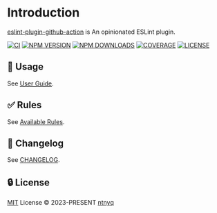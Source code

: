 # Introduction

[eslint-plugin-github-action](https://www.npmjs.com/package/eslint-plugin-github-action) is An opinionated ESLint plugin.

<div id="package_status">

[![CI](https://github.com/ntnyq/eslint-plugin-github-action/workflows/CI/badge.svg)](https://github.com/ntnyq/eslint-plugin-github-action/actions)
[![NPM VERSION](https://img.shields.io/npm/v/eslint-plugin-github-action.svg)](https://www.npmjs.com/package/eslint-plugin-github-action)
[![NPM DOWNLOADS](https://img.shields.io/npm/dy/eslint-plugin-github-action.svg)](https://www.npmjs.com/package/eslint-plugin-github-action)
[![COVERAGE](https://coveralls.io/repos/github/ntnyq/eslint-plugin-github-action/badge.svg?branch=main)](https://coveralls.io/github/ntnyq/eslint-plugin-github-action?branch=main)
[![LICENSE](https://img.shields.io/github/license/ntnyq/eslint-plugin-github-action.svg)](https://github.com/ntnyq/eslint-plugin-github-action/blob/main/LICENSE)

</div>

## :book: Usage

See [User Guide](./user-guide/index.md).

## :white_check_mark: Rules

See [Available Rules](./rules/index.md).

## :book: Changelog

See [CHANGELOG](https://github.com/ntnyq/eslint-plugin-github-action/releases).

## :lock: License

[MIT](https://github.com/ntnyq/eslint-plugin-github-action/blob/main/LICENSE) License © 2023-PRESENT [ntnyq](https://github.com/ntnyq)
